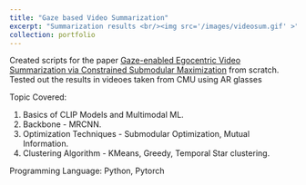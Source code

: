 ```yaml
---
title: "Gaze based Video Summarization"
excerpt: "Summarization results <br/><img src='/images/videosum.gif' >" 
collection: portfolio
---
```


Created scripts for the paper [Gaze-enabled Egocentric Video Summarization via Constrained Submodular Maximization](https://www.cv-foundation.org/openaccess/content_cvpr_2015/papers/Xu_Gaze-Enabled_Egocentric_Video_2015_CVPR_paper.pdf) from scratch. Tested out the results in videoes taken from CMU using AR glasses

Topic Covered: 
1. Basics of CLIP Models and Multimodal ML.
2. Backbone - MRCNN.
3. Optimization Techniques - Submodular Optimization, Mutual Information.
4. Clustering Algorithm - KMeans, Greedy, Temporal Star clustering.

Programming Language:
Python, Pytorch
